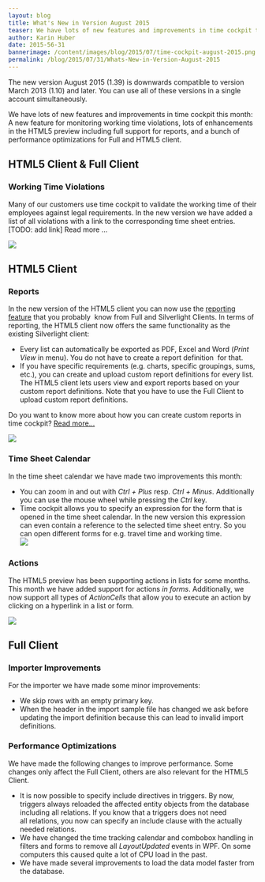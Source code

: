 ```yaml
---
layout: blog
title: What's New in Version August 2015
teaser: We have lots of new features and improvements in time cockpit this month: A new feature for monitoring working time violations, lots of enhancements in the HTML5 preview including full support for reports, and a bunch of performance optimizations for Full and HTML5 client.
author: Karin Huber
date: 2015-56-31
bannerimage: /content/images/blog/2015/07/time-cockpit-august-2015.png
permalink: /blog/2015/07/31/Whats-New-in-Version-August-2015
---
```


<p xmlns="http://www.w3.org/1999/xhtml">The new version August 2015 (1.39) is downwards compatible to version March 2013 (1.10) and later. You can use all of these versions in a single account simultaneously.</p><p xmlns="http://www.w3.org/1999/xhtml">We have lots of new features and improvements in time cockpit this month: A new feature for monitoring working time violations, lots of enhancements in the HTML5 preview including full support for reports, and a bunch of performance optimizations for Full and HTML5 client.</p><h2 xmlns="http://www.w3.org/1999/xhtml">HTML5 Client &amp; Full Client</h2><h3 xmlns="http://www.w3.org/1999/xhtml">Working Time Violations
<br /></h3><p xmlns="http://www.w3.org/1999/xhtml">Many of our customers use time cockpit to validate the working time of their employees against legal requirements. In the new version we have added a list of all violations with a link to the corresponding time sheet entries. [TODO: add link] Read more ...<br /></p><p xmlns="http://www.w3.org/1999/xhtml">
  <img src="{{site.baseurl}}/content/images/blog/2015/07/working-time-violations.png" />
</p><h2 xmlns="http://www.w3.org/1999/xhtml">HTML5 Client</h2><h3 xmlns="http://www.w3.org/1999/xhtml">Reports</h3><p xmlns="http://www.w3.org/1999/xhtml">In the new version of the HTML5 client you can now use the <a href="~/blog/2014/03/31/Custom-Reporting-in-Time-Cockpit-is-Final">reporting feature</a> that you <span lang="EN-US">probably </span> know from Full and Silverlight Clients. In terms of reporting, the HTML5 client now offers the same functionality as the existing Silverlight client:</p><ul xmlns="http://www.w3.org/1999/xhtml">
  <li>Every list can automatically be exported as PDF, Excel and Word (<em>Print View</em> in menu). You do not have to create a report <span lang="EN-US">definition </span> for that.</li>
  <li>If you have specific requirements (e.g. charts, specific groupings, sums, etc.), you can create and upload custom report definitions for every list. The HTML5 client lets users view and export reports based on your custom report definitions. Note that you have to use the Full Client to upload custom report definitions.
<br /></li>
</ul><p class="showcase" xmlns="http://www.w3.org/1999/xhtml">Do you want to know more about how you can create custom reports in time cockpit? <a href="http://www.timecockpit.com/blog/2014/03/31/Custom-Reporting-in-Time-Cockpit-is-Final" target="_blank">Read more...</a></p><p xmlns="http://www.w3.org/1999/xhtml">
  <img src="{{site.baseurl}}/content/images/blog/2015/07/time-report-pdf.png" />
</p><h3 xmlns="http://www.w3.org/1999/xhtml">Time Sheet Calendar</h3><p xmlns="http://www.w3.org/1999/xhtml">In the time sheet calendar we have made two improvements this month:<br /></p><ul xmlns="http://www.w3.org/1999/xhtml">
  <li>You can zoom in and out with <em>Ctrl + Plus</em> resp. <em>Ctrl + Minus</em>. Additionally you can use the mouse wheel while pressing the <em>Ctrl</em> key.</li>
  <li>Time cockpit allows you to specify an expression for the form that is opened in the time sheet calendar. In the new version this expression can even contain a reference to the selected time sheet entry. So you can open different forms for e.g. travel time and working time.
<br /><img src="{{site.baseurl}}/content/images/blog/2015/07/time-sheet-form-expression.png" /></li>
</ul><h3 xmlns="http://www.w3.org/1999/xhtml">Actions
<br /></h3><p xmlns="http://www.w3.org/1999/xhtml">The HTML5 preview has been supporting actions in lists for some months. This month we have added support for actions <em>in forms</em>. Additionally, we now support all types of <em>ActionCells</em> that allow you to execute an action by clicking on a hyperlink in a list or form.</p><p xmlns="http://www.w3.org/1999/xhtml">
  <img src="{{site.baseurl}}/content/images/blog/2015/07/actions-in-list-and-form.png" />
</p><h2 xmlns="http://www.w3.org/1999/xhtml">Full Client</h2><h3 xmlns="http://www.w3.org/1999/xhtml">Importer Improvements</h3><p xmlns="http://www.w3.org/1999/xhtml">For the importer we have made some minor improvements:<br /></p><ul xmlns="http://www.w3.org/1999/xhtml">
  <li>We skip rows with an empty primary key.</li>
  <li>When the header in the import sample file has changed we ask before updating the import definition because this can lead to invalid import definitions.</li>
</ul><h3 xmlns="http://www.w3.org/1999/xhtml">Performance Optimizations</h3><p xmlns="http://www.w3.org/1999/xhtml">We have made the following changes to improve performance. Some changes only affect the Full Client, others are also relevant for the HTML5 Client.</p><ul xmlns="http://www.w3.org/1999/xhtml">
  <li>It is now possible to specify include directives in triggers. By now, triggers always reloaded the affected entity objects from the database including all relations. If you know that a triggers does not need all relations, you now can specify an include clause with the actually needed relations.</li>
  <li>We have changed the time tracking calendar and combobox handling in filters and forms to remove all <em>LayoutUpdated</em> events in WPF. On some computers this caused quite a lot of CPU load in the past.</li>
  <li>We have made several improvements to load the data model faster from the database.</li>
</ul>